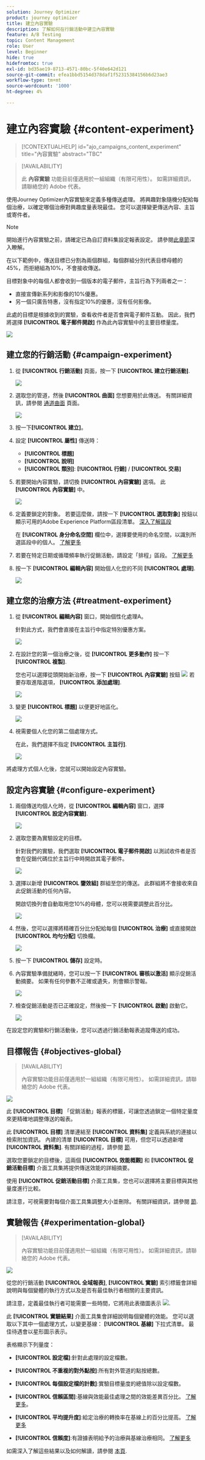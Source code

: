 ```yaml
---
solution: Journey Optimizer
product: journey optimizer
title: 建立內容實驗
description: 了解如何在行銷活動中建立內容實驗
feature: A/B Testing
topic: Content Management
role: User
level: Beginner
hide: true
hidefromtoc: true
exl-id: bd35ae19-8713-4571-80bc-5f40e642d121
source-git-commit: efea1bbd5154d378daf1f52315384156b6d23ae3
workflow-type: tm+mt
source-wordcount: '1000'
ht-degree: 4%

---
```


# 建立內容實驗 {#content-experiment}

>[!CONTEXTUALHELP]
>id="ajo_campaigns_content_experiment"
>title="內容實驗"
>abstract="TBC"

>[!AVAILABILITY]
>
>此 **內容實驗** 功能目前僅適用於一組組織（有限可用性）。 如需詳細資訊，請聯絡您的 Adobe 代表。

使用Journey Optimizer內容實驗來定義多種傳送處理。 將興趣對象隨機分配給每個治療，以確定哪個治療對興趣度量表現最佳。 您可以選擇變更傳送內容、主旨或寄件者。

>[!NOTE]
>
>開始進行內容實驗之前，請確定已為自訂資料集設定報表設定。 請參閱[此章節](reporting-configuration.md)深入瞭解。

在以下範例中，傳送目標已分割為兩個群組，每個群組分別代表目標母體的45%，而拒絕組為10%，不會接收傳送。

目標對象中的每個人都會收到一個版本的電子郵件，主旨行為下列兩者之一：

* 直接宣傳新系列和影像的10%優惠。
* 另一個只廣告特惠，沒有指定10%的優惠，沒有任何影像。

此處的目標是根據收到的實驗，查看收件者是否會與電子郵件互動。 因此，我們將選擇 **[!UICONTROL 電子郵件開啟]** 作為此內容實驗中的主要目標量度。

![](assets/content_experiment.png)

## 建立您的行銷活動 {#campaign-experiment}

1. 從 **[!UICONTROL 行銷活動]** 頁面，按一下 **[!UICONTROL 建立行銷活動]**.

   ![](assets/content_experiment_1.png)

1. 選取您的管道，然後 **[!UICONTROL 曲面]** 您想要用於此傳送。 有關詳細資訊，請參閱 [通道曲面](../configuration/channel-surfaces.md) 頁面。

   ![](assets/content_experiment_2.png)

1. 按一下&#x200B;**[!UICONTROL 建立]**。

1. 設定 **[!UICONTROL 屬性]** 傳送時：
   * **[!UICONTROL 標題]**
   * **[!UICONTROL 說明]**
   * **[!UICONTROL 類別]**: **[!UICONTROL 行銷]** / **[!UICONTROL 交易]**

1. 若要開始內容實驗，請切換 **[!UICONTROL 內容實驗]** 選項。 此 **[!UICONTROL 內容實驗]** 中。

   ![](assets/content_experiment_3.png)

1. 定義要鎖定的對象。 若要這麼做，請按一下 **[!UICONTROL 選取對象]** 按鈕以顯示可用的Adobe Experience Platform區段清單。 [深入了解區段](../segment/about-segments.md)

   在 **[!UICONTROL 身分命名空間]** 欄位中，選擇要使用的命名空間，以識別所選區段中的個人。 [了解更多](get-started-experiment.md#content-experiment-work)

1. 若要在特定日期或循環頻率執行促銷活動，請設定「排程」區段。 [了解更多](create-campaign.md)

1. 按一下 **[!UICONTROL 編輯內容]** 開始個人化您的不同 **[!UICONTROL 處理]**.

   ![](assets/content_experiment_4.png)

## 建立您的治療方法 {#treatment-experiment}

1. 從 **[!UICONTROL 編輯內容]** 窗口，開始個性化處理A。

   針對此方式，我們會直接在主旨行中指定特別優惠方案。

   ![](assets/content_experiment_5.png)

1. 在設計您的第一個治療之後，從 **[!UICONTROL 更多動作]** 按一下 **[!UICONTROL 複製]**.

   您也可以選擇從頭開始新治療，按一下 **[!UICONTROL 內容實驗]** 按鈕 ![](assets/content_experiment_16.png) 若要存取進階選項， **[!UICONTROL 添加處理]**.

   ![](assets/content_experiment_7.png)

1. 變更 **[!UICONTROL 標題]** 以便更好地區化。

   ![](assets/content_experiment_8.png)

1. 視需要個人化您的第二個處理方式。

   在此，我們選擇不指定 **[!UICONTROL 主旨行]**.

   ![](assets/content_experiment_9.png)

將處理方式個人化後，您就可以開始設定內容實驗。

## 設定內容實驗 {#configure-experiment}

1. 兩個傳送均個人化時，從 **[!UICONTROL 編輯內容]** 窗口，選擇 **[!UICONTROL 設定內容實驗]**.

   ![](assets/content_experiment_10.png)

1. 選取您要為實驗設定的目標。

   針對我們的實驗，我們選取 **[!UICONTROL 電子郵件開啟]** 以測試收件者是否會在促銷代碼位於主旨行中時開啟其電子郵件。

   ![](assets/content_experiment_11.png)

1. 選擇以新增 **[!UICONTROL 鑒效組]** 群組至您的傳送。 此群組將不會接收來自此促銷活動的任何內容。

   開啟切換列會自動取用您10%的母體，您可以視需要調整此百分比。

   ![](assets/content_experiment_12.png)

1. 然後，您可以選擇將精確百分比分配給每個 **[!UICONTROL 治療]** 或直接開啟 **[!UICONTROL 均勻分配]** 切換欄。

   ![](assets/content_experiment_13.png)

1. 按一下 **[!UICONTROL 儲存]** 設定時。

1. 內容實驗準備就緒時，您可以按一下 **[!UICONTROL 審核以激活]** 顯示促銷活動摘要。 如果有任何參數不正確或遺失，則會顯示警報。

   ![](assets/content_experiment_15.png)

1. 檢查促銷活動是否已正確設定，然後按一下 **[!UICONTROL 啟動]** 啟動它。

   ![](assets/content_experiment_14.png)

在設定您的實驗和行銷活動後，您可以透過行銷活動報表追蹤傳送的成功。

## 目標報告 {#objectives-global}

>[!AVAILABILITY]
>
>內容實驗功能目前僅適用於一組組織（有限可用性）。 如需詳細資訊，請聯絡您的 Adobe 代表。

![](assets/performance_report.gif)

此 **[!UICONTROL 目標]** 「促銷活動」報表的標籤，可讓您透過鎖定一個特定量度來更精確地調整傳送的報表。

此 **[!UICONTROL 目標]** 清單連結至 **[!UICONTROL 資料集]** 定義與系統的連接以檢索附加資訊。 內建的清單 **[!UICONTROL 目標]** 可用，但您可以透過新增 **[!UICONTROL 資料集]**. 有關詳細的過程，請參閱 [節](reporting-configuration.md).

選取您要鎖定的目標後，這兩個 **[!UICONTROL 效能概觀]** 和 **[!UICONTROL 促銷活動目標]** 介面工具集將提供傳送效能的詳細摘要。

使用 **[!UICONTROL 促銷活動目標]** 介面工具集，您也可以選擇將主要目標與其他量度進行比較。

請注意，可視需要對每個介面工具集調整大小並刪除。 有關詳細資訊，請參閱 [節](../reports/global-report.md#modify-dashboard).

## 實驗報告 {#experimentation-global}

>[!AVAILABILITY]
>
>內容實驗功能目前僅適用於一組組織（有限可用性）。 如需詳細資訊，請聯絡您的 Adobe 代表。

![](assets/experimentation_report_3.png)

從您的行銷活動 **[!UICONTROL 全域報表]**, **[!UICONTROL 實驗]** 索引標籤會詳細說明與每個變體的執行方式以及是否有最佳執行者相關的主要資訊。

請注意，定義最佳執行者可能需要一些時間，它將用此表徵圖表示 ![](assets/experimentation_report_1.png).

此 **[!UICONTROL 實驗結果]** 介面工具集會詳細說明每個變體的效能。 您可以選取以下其中一個處理方式，以變更基線： **[!UICONTROL 基線]** 下拉式清單。 最佳待遇會以星形圖示表示。

表格顯示下列量度：

* **[!UICONTROL 設定檔]**:針對此處理的設定檔數。

* **[!UICONTROL 不重複的對外點按]**:所有對外管道的點按總數。

* **[!UICONTROL 每個設定檔的計數]**:實驗目標量度的總值除以設定檔數。

* **[!UICONTROL 信賴區間]**:基線與效能最佳處理之間的效能差異百分比。 [了解更多](../campaigns/experiment-calculations.md#confidence-intervals)。

* **[!UICONTROL 平均提升度]**:給定治療的轉換率在基線上的百分比提高。 [了解更多](../campaigns/experiment-calculations.md#understand-lift)

* **[!UICONTROL 信賴度]**:有證據表明給予的治療與基線治療相同。 [了解更多](../campaigns/experiment-calculations.md#understand-confidence)

如需深入了解這些結果以及如何解讀，請參閱 [本頁](../campaigns/get-started-experiment.md#interpret-results).
